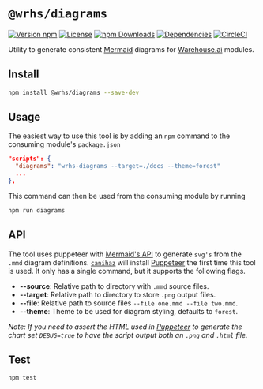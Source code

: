 # `@wrhs/diagrams`

[![Version npm](https://img.shields.io/npm/v/@wrhs/diagrams.svg?style=flat-square)](https://www.npmjs.com/package/diagrams)
[![License](https://img.shields.io/npm/l/@wrhs/diagrams.svg?style=flat-square)](https://github.com/warehouseai/diagrams/blob/master/LICENSE)
[![npm Downloads](https://img.shields.io/npm/dm/@wrhs/diagrams.svg?style=flat-square)](https://npmcharts.com/compare/diagrams?minimal=true)
[![Dependencies](https://img.shields.io/david/warehouseai/diagrams.svg?style=flat-square)](https://github.com/warehouseai/diagrams/blob/master/package.json)
[![CircleCI](https://circleci.com/gh/warehouseai/diagrams.svg?style=svg)](https://circleci.com/gh/warehouseai/diagrams)

Utility to generate consistent [Mermaid] diagrams for [Warehouse.ai] modules.

## Install

```sh
npm install @wrhs/diagrams --save-dev
```

## Usage

The easiest way to use this tool is by adding an `npm` command to the
consuming module's `package.json`

```json
"scripts": {
  "diagrams": "wrhs-diagrams --target=./docs --theme=forest"
  ...
},
```

This command can then be used from the consuming module by running

```sh
npm run diagrams
```

## API

The tool uses puppeteer with [Mermaid's API][Mermaid] to generate `svg's` from
the `.mmd` diagram definitions. [`canihaz`][canihaz] will install [Puppeteer]
the first time this tool is used. It only has a single command,
but it supports the following flags.

- **--source**: Relative path to directory with `.mmd` source files.
- **--target**: Relative path to directory to store `.png` output files.
- **--file**: Relative path to source files `--file one.mmd --file two.mmd`.
- **--theme**: Theme to be used for diagram styling, defaults to `forest`.

_Note: If you need to assert the HTML used in [Puppeteer] to generate the
chart set `DEBUG=true` to have the script output both an `.png` and `.html`
file._

## Test

```sh
npm test
```

[Mermaid]: http://mermaidjs.github.io/
[canihaz]: https://github.com/3rd-Eden/canihaz
[Puppeteer]: https://pptr.dev/
[Warehouse.ai]: https://github.com/godaddy/warehouse.ai/
